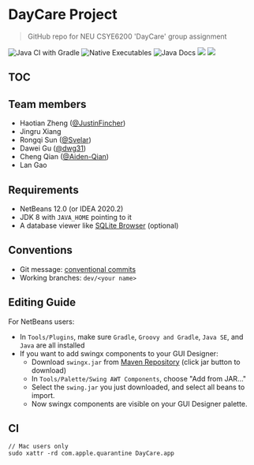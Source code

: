 # DayCare Project

> GitHub repo for NEU CSYE6200 'DayCare' group assignment 

![Java CI with Gradle](https://github.com/JustinFincher/NEU-CSYE6200-DayCare/workflows/Java%20CI%20with%20Gradle/badge.svg)
![Native Executables](https://github.com/JustinFincher/NEU-CSYE6200-DayCare/workflows/Native%20Executables/badge.svg)
![Java Docs](https://github.com/JustinFincher/NEU-CSYE6200-DayCare/workflows/Java%20Docs/badge.svg)
[![](https://img.shields.io/badge/DayCare-on%20Notion-brightgreen)](https://www.notion.so/haotianzheng/Day-Care-Project-2dd785efa2bd46fb86c105c362ae5d76)
[![](https://img.shields.io/badge/View-JavaDoc-blue)](https://justinfincher.github.io/NEU-CSYE6200-DayCare/)

## TOC

## Team members
- Haotian Zheng ([@JustinFincher](https://github.com/JustinFincher))
- Jingru Xiang
- Rongqi Sun ([@Svelar](https://github.com/Svelar))
- Dawei Gu ([@dwg31](https://github.com/dwg31))
- Cheng Qian ([@Aiden-Qian](https://github.com/Aiden-Qian))
- Lan Gao

## Requirements
- NetBeans 12.0 (or IDEA 2020.2)
- JDK 8 with `JAVA_HOME` pointing to it
- A database viewer like [SQLite Browser](https://sqlitebrowser.org/dl/) (optional)

## Conventions
- Git message: [conventional commits](https://www.conventionalcommits.org/zh-hans/v1.0.0-beta.4/)
- Working branches: `dev/<your name>`

## Editing Guide

For NetBeans users:

- In `Tools/Plugins`, make sure `Gradle`, `Groovy and Gradle`, `Java SE`, and `Java` are all installed
- If you want to add swingx components to your GUI Designer:
    - Download `swingx.jar` from [Maven Repository](https://mvnrepository.com/artifact/org.swinglabs.swingx/swingx-all/1.6.5-1) (click jar button to download)
    - In `Tools/Palette/Swing AWT Components`, choose "Add from JAR..."
    - Select the `swing.jar` you just downloaded, and select all beans to import.
    - Now swingx components are visible on your GUI Designer palette.

## CI

```
// Mac users only
sudo xattr -rd com.apple.quarantine DayCare.app
```